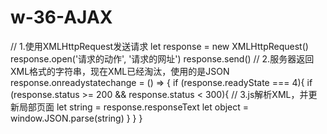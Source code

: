 # w-36-AJAX
// 1.使用XMLHttpRequest发送请求
let response = new XMLHttpRequest()
response.open('请求的动作', '请求的网址')
response.send()
// 2.服务器返回XML格式的字符串，现在XML已经淘汰，使用的是JSON
response.onreadystatechange = () => {
    if (response.readyState === 4){
        if (response.status >= 200 && response.status < 300){
            // 3.js解析XML，并更新局部页面
            let string = response.responseText
            let object = window.JSON.parse(string)
        }
    }
}
